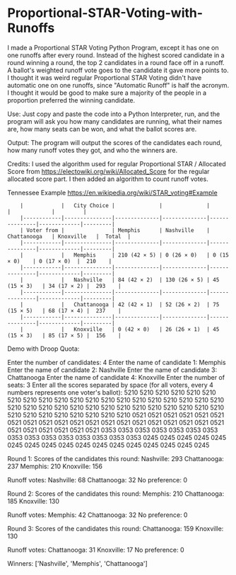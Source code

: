 # Proportional-STAR-Voting-with-Runoffs
I made a Proportional STAR Voting Python Program, except it has one on one runoffs after every round. Instead of the highest scored candidate in a round winning a round, the top 2 candidates in a round face off in a runoff. A ballot's weighted runoff vote goes to the candidate it gave more points to.
I thought it was weird regular Proportional STAR Voting didn't have automatic one on one runoffs, since "Automatic Runoff" is half the acronym. I thought it would be good to make sure a majority of the people in a proportion preferred the winning candidate. 

Use: Just copy and paste the code into a Python Interpreter, run, and the program will ask you how many candidates are running, what their names are, how many seats can be won, and what the ballot scores are.

Output: The program will output the scores of the candidates each round, how many runoff votes they got, and who the winners are.

Credits: I used the algorithm used for regular Proportional STAR / Allocated Score from https://electowiki.org/wiki/Allocated_Score for the regular allocated score part. I then added an algorithm to count runoff votes.


 
Tennessee Example https://en.wikipedia.org/wiki/STAR_voting#Example
       
        |            |   City Choice |              |              |               |             |         |
        |------------|---------------|--------------|--------------|---------------|-------------|---------|
        | Voter from |               | Memphis      | Nashville    | Chattanooga   | Knoxville   |  Total  |
        |------------|---------------|--------------|--------------|---------------|-------------|---------|
        |            |   Memphis     | 210 (42 × 5) | 0 (26 × 0)   | 0 (15 × 0)    | 0 (17 × 0)  |  210    | 
        |------------|---------------|--------------|--------------|---------------|-------------|---------|
        |            |   Nashville   | 84 (42 × 2)  | 130 (26 × 5) | 45 (15 × 3)   | 34 (17 × 2) |  293    |
        |------------|---------------|--------------|--------------|---------------|-------------|---------|
        |            |   Chattanooga | 42 (42 × 1)  | 52 (26 × 2)  | 75 (15 × 5)   | 68 (17 × 4) |  237    |
        |------------|---------------|--------------|--------------|---------------|-------------|---------|
        |            |   Knoxville   | 0 (42 × 0)   | 26 (26 × 1)  | 45 (15 × 3)   | 85 (17 × 5) |  156    |





Demo with Droop Quota:

Enter the number of candidates: 4
Enter the name of candidate 1: Memphis
Enter the name of candidate 2: Nashville
Enter the name of candidate 3: Chattanooga
Enter the name of candidate 4: Knoxville
Enter the number of seats: 3
Enter all the scores separated by space (for all voters, every 4 numbers represents one voter's ballot): 5210 5210 5210 5210 5210 5210 5210 5210 5210 5210 5210 5210 5210 5210 5210 5210 5210 5210 5210 5210 5210 5210 5210 5210 5210 5210 5210 5210 5210 5210 5210 5210 5210 5210 5210 5210 5210 5210 5210 5210 5210 5210 0521 0521 0521 0521 0521 0521 0521 0521 0521 0521 0521 0521 0521 0521 0521 0521 0521 0521 0521 0521 0521 0521 0521 0521 0521 0521 0353 0353 0353 0353 0353 0353 0353 0353 0353 0353 0353 0353 0353 0353 0353 0245 0245 0245 0245 0245 0245 0245 0245 0245 0245 0245 0245 0245 0245 0245 0245 0245

Round 1:
Scores of the candidates this round:
Nashville: 293
Chattanooga: 237
Memphis: 210
Knoxville: 156

Runoff votes:
Nashville: 68
Chattanooga: 32
No preference: 0

Round 2:
Scores of the candidates this round:
Memphis: 210
Chattanooga: 185
Knoxville: 130

Runoff votes:
Memphis: 42
Chattanooga: 32
No preference: 0

Round 3:
Scores of the candidates this round:
Chattanooga: 159
Knoxville: 130

Runoff votes:
Chattanooga: 31
Knoxville: 17
No preference: 0

Winners: ['Nashville', 'Memphis', 'Chattanooga']
